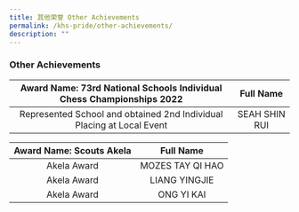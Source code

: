 ```yaml
---
title: 其他荣誉 Other Achievements
permalink: /khs-pride/other-achievements/
description: ""
---
```

### Other Achievements

| Award Name: 73rd National Schools Individual Chess Championships 2022 | Full Name |
|:---:|:---:|
| Represented School and obtained 2nd Individual Placing at Local Event | SEAH SHIN RUI |

| Award Name: Scouts Akela | Full Name |
|:---:|:---:|
| Akela Award | MOZES TAY QI HAO |
| Akela Award | LIANG YINGJIE |
| Akela Award | ONG YI KAI |